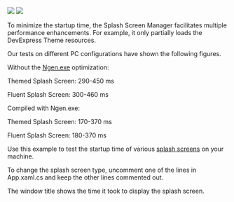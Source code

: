 <!-- default badges list -->
![](https://img.shields.io/endpoint?url=https://codecentral.devexpress.com/api/v1/VersionRange/258539385/20.1.3%2B)
[![](https://img.shields.io/badge/📖_How_to_use_DevExpress_Examples-e9f6fc?style=flat-square)](https://docs.devexpress.com/GeneralInformation/403183)
<!-- default badges end -->
To minimize the startup time, the Splash Screen Manager facilitates multiple performance enhancements. For example, it only partially loads the DevExpress Theme resources.

Our tests on different PC configurations have shown the following figures.

Without the [Ngen.exe](https://docs.devexpress.com/WPF/400286/common-concepts/performance-improvement/reducing-the-application-launch-time) optimization:

Themed Splash Screen: 290-450 ms

Fluent Splash Screen: 300-460 ms

Compiled with Ngen.exe:

Themed Splash Screen: 170-370 ms

Fluent Splash Screen: 180-370 ms

Use this example to test the startup time of various [splash screens](https://docs.devexpress.com/WPF/DevExpress.Xpf.Core.SplashScreenManager?v=20.1) on your machine.

To change the splash screen type, uncomment one of the lines in App.xaml.cs and keep the other lines commented out.

The window title shows the time it took to display the splash screen.
